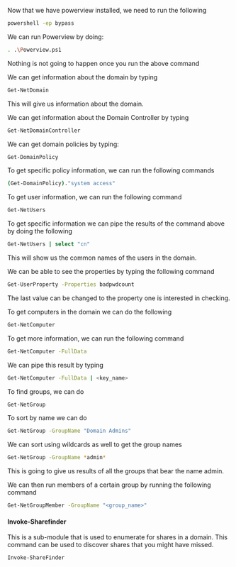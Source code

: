 Now that we have powerview installed, we need to run the following
```sh
powershell -ep bypass
```

We can run Powerview by doing:
```sh
. .\Powerview.ps1
```

Nothing is not going to happen once you run the above command

We can get information about the domain by typing

```sh
Get-NetDomain
```
This will give us information about the domain.

We can get information about the Domain Controller by typing
```sh
Get-NetDomainController
```
We can get domain policies by typing:
```sh
Get-DomainPolicy
```

To get specific policy information, we can run the following commands
```sh
(Get-DomainPolicy)."system access"
```

To get user information, we can run the following command
```sh
Get-NetUsers
```

To get specific information we can pipe the results of the command above by doing the following
```sh
Get-NetUsers | select "cn"
```
This will show us the common names of the users in the domain.

We can be able to see the properties by typing the following command
```sh
Get-UserProperty -Properties badpwdcount
```
The last value can be changed to the property one is interested in checking.

To get computers in the domain we can do the following
```sh
Get-NetComputer
```
To get more information, we can run the following command
```sh
Get-NetComputer -FullData
```
We can pipe this result by typing
```sh
Get-NetComputer -FullData | <key_name>
```

To find groups, we can do 
```sh
Get-NetGroup
```
To sort by name we can do
```sh
Get-NetGroup -GroupName "Domain Admins"
```

We can sort using wildcards as well to get the group names
```sh
Get-NetGroup -GroupName *admin*
```
This is going to give us results of all the groups that bear the name admin.

We can then run members of a certain group by running the following command
```sh
Get-NetGroupMember -GroupName "<group_name>"
```

#### Invoke-Sharefinder
This is a sub-module that is used to enumerate for shares in a domain. This command can be used to discover shares that you might have missed. 

```sh
Invoke-ShareFinder
```
